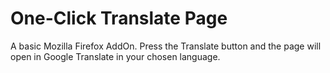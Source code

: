 # One-Click Translate Page
A basic Mozilla Firefox AddOn. Press the Translate button and the page will open in Google Translate in your chosen language.
